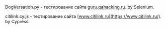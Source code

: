 DogVersation.py - тестирование сайта [guru.qahacking.ru](https://guru.qahacking.ru/). by Selenium.

citilink.cy.js - тестирование сайта [www.citilink.ru](https://www.citilink.ru/). by Cypress.
